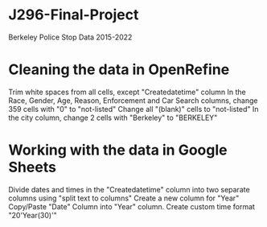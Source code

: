 # J296-Final-Project
Berkeley Police Stop Data 2015-2022
# Cleaning the data in OpenRefine
Trim white spaces from all cells, except "Createdatetime" column
In the Race, Gender, Age, Reason, Enforcement and Car Search columns, change 359 cells with "0" to "not-listed"
Change all "(blank)" cells to "not-listed"
In the city column, change 2 cells with "Berkeley" to "BERKELEY"
# Working with the data in Google Sheets
Divide dates and times in the "Createdatetime" column into two separate columns using "split text to columns"
Create a new column for "Year"
Copy/Paste "Date" Column into "Year" column. Create custom time format "20'Year(30)'"
